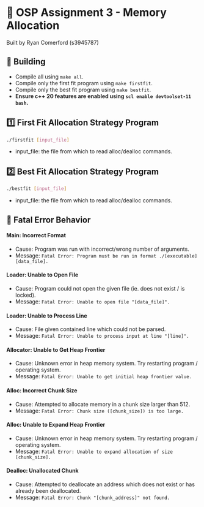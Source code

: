 # 📂 OSP Assignment 3 - Memory Allocation
Built by Ryan Comerford (s3945787)

## 🚧 Building
- Compile all using `make all`.
- Compile only the first fit program using `make firstfit`.
- Compile only the best fit program using `make bestfit`.
- __Ensure c++ 20 features are enabled using `scl enable devtoolset-11 bash`.__

## 1️⃣ First Fit Allocation Strategy Program
``` bash
./firstfit [input_file]
```

- input_file: the file from which to read alloc/dealloc commands.

## 2️⃣ Best Fit Allocation Strategy Program
``` bash
./bestfit [input_file]
```

- input_file: the file from which to read alloc/dealloc commands.

## 🔴 Fatal Error Behavior

#### Main: Incorrect Format

- Cause: Program was run with incorrect/wrong number of arguments.
- Message: `Fatal Error: Program must be run in format ./[executable] [data_file].`

#### Loader: Unable to Open File

- Cause: Program could not open the given file (ie. does not exist / is locked).
- Message: `Fatal Error: Unable to open file "[data_file]".`

#### Loader: Unable to Process Line

- Cause: File given contained line which could not be parsed.
- Message: `Fatal Error: Unable to process input at line "[line]".`

#### Allocator: Unable to Get Heap Frontier

- Cause: Unknown error in heap memory system. Try restarting program / operating system.
- Message: `Fatal Error: Unable to get initial heap frontier value.`

#### Alloc: Incorrect Chunk Size

- Cause: Attempted to allocate memory in a chunk size larger than 512.
- Message: `Fatal Error: Chunk size ([chunk_size]) is too large.`

#### Alloc: Unable to Expand Heap Frontier

- Cause: Unknown error in heap memory system. Try restarting program / operating system.
- Message: `Fatal Error: Unable to expand allocation of size [chunk_size].`

#### Dealloc: Unallocated Chunk

- Cause: Attempted to deallocate an address which does not exist or has already been deallocated.
- Message: `Fatal Error: Chunk "[chunk_address]" not found.`
